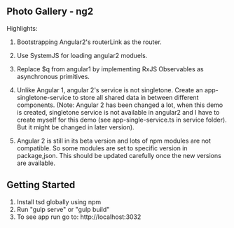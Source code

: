 ## Photo Gallery - ng2 

Highlights:

1. Bootstrapping Angular2's routerLink as the router.  
  
2. Use SystemJS for loading angular2 moduels.  
  
3. Replace $q from angular1 by implementing RxJS Observables as asynchronous primitives.  
  
4. Unlike Angular 1, angular 2's service is not singletone. Create an app-singletone-service to store all shared data in between different components. (Note:  Angular 2 has been changed a lot, when this demo is created, singletone service is not available in angular2 and I have to create myself for this demo (see app-single-service.ts in service folder). But it might be changed in later version).  
  
5. Angular 2 is still in its beta version and lots of npm modules are not compatible. So some modules are set to specific version in package,json. This should be updated carefully once the new versions are available.   



## Getting Started

1. Install tsd globally using npm
2. Run "gulp serve" or "gulp build"
3. To see app run go to: http://localhost:3032